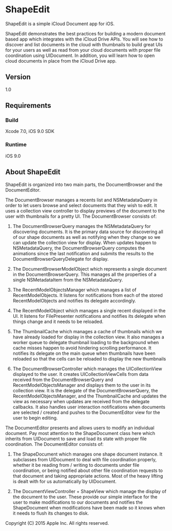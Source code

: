 # ShapeEdit

ShapeEdit is a simple iCloud Document app for iOS.

ShapeEdit demonstrates the best practices for building a modern document based app which integrates with the iCloud Drive APIs. You will see how to discover and list documents in the cloud with thumbnails to build great UIs for your users as well as read from your cloud documents with proper file coordination using UIDocument. In addition, you will learn how to open cloud documents in place from the iCloud Drive app.

## Version

1.0

## Requirements

### Build

Xcode 7.0, iOS 9.0 SDK

### Runtime

iOS 9.0

## About ShapeEdit

ShapeEdit is organized into two main parts, the DocumentBrowser and the DocumentEditor.

The DocumentBrowser manages a recents list and NSMetadataQuery in order to let users browse and select documents that they wish to edit. It uses a collection view controller to display previews of the document to the user with thumbnails for a pretty UI. The DocumentBrowser consists of:

1. The DocumentBrowserQuery manages the NSMetadataQuery for discovering documents. It is the primary data source for discovering all of our shape documents as well as notifying when they change so we can update the collection view for display. When updates happen to NSMetadataQuery, the DocumentBrowserQuery computes the animations since the last notification and submits the results to the DocumentBrowserQueryDelegate for display.

2. The DocumentBrowserModelObject which represents a single document in the DocumentBrowserQuery. This manages all the properties of a single NSMetadataItem from the NSMetadataQuery.

3. The RecentModelObjectsManager which manages a list of RecentModelObjects. It listens for notifications from each of the stored RecentModelObjects and notifies its delegate accordingly.

4. The RecentModelObject which manages a single recent displayed in the UI. It listens for FilePresenter notifications and notifies its delegate when things change and it needs to be reloaded.

5. The ThumbnailCache which manages a cache of thumbnails which we have already loaded for display in the collection view. It also manages a worker queue to delegate thumbnail loading to the background when cache misses happen to avoid hindering scrolling performance. It notifies its delegate on the main queue when thumbnails have been reloaded so that the cells can be reloaded to display the new thumbnails

6. The DocumentBrowserController which manages the UICollectionView displayed to the user. It creates UICollectionViewCells from data received from the DocumentBrowserQuery and RecentModelObjectsManager and displays them to the user in its collection view. It is the delegate of the DocumentBrowserQuery, the RecentModelObjectsManager, and the ThumbnailCache and updates the view as necessary when updates are received from the delegate callbacks. It also handles user interaction notifications when documents are selected / created and pushes to the DocumentEditor view for the user to begin editing.

The DocumentEditor presents and allows users to modify an individual document. Pay most attention to the ShapeDocument class here which inherits from UIDocument to save and load its state with proper file coordination. The DocumentEditor consists of:

1. The ShapeDocument which manages one shape document instance. It subclasses from UIDocument to deal with file coordination properly, whether it be reading from / writing to documents under file coordination, or being notified about other file coordination requests to that document and taking appropriate actions. Most of the heavy lifting is dealt with for us automatically by UIDocument.

2. The DocumentViewController + ShapeView which manage the display of the document to the user. These provide our simple interface for the user to make modifications to our documents and notifies the ShapeDocument when modifications have been made so it knows when it needs to flush its changes to disk.

Copyright (C) 2015 Apple Inc. All rights reserved.